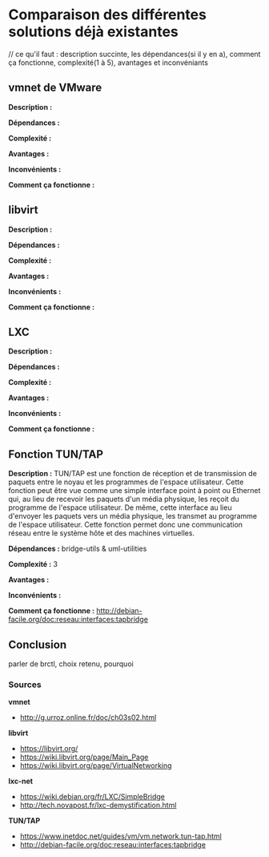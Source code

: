# Comparaison des différentes solutions déjà existantes 


// ce qu'il faut : description succinte, les dépendances(si il y en a), comment ça fonctionne, complexité(1 à 5), avantages et inconvéniants  
## vmnet de VMware
**Description :** 

**Dépendances :** 

**Complexité :** 

**Avantages :** 

**Inconvénients :** 

**Comment ça fonctionne :** 

## libvirt
**Description :** 

**Dépendances :** 

**Complexité :** 

**Avantages :** 

**Inconvénients :** 

**Comment ça fonctionne :** 

## LXC
**Description :** 

**Dépendances :** 

**Complexité :** 

**Avantages :** 

**Inconvénients :** 

**Comment ça fonctionne :** 

## Fonction TUN/TAP
**Description :** TUN/TAP est une fonction de réception et de transmission de paquets entre le noyau et les programmes de l'espace utilisateur. 
Cette fonction peut être vue comme une simple interface point à point ou Ethernet qui, au lieu de recevoir les paquets d'un média physique, les reçoit du programme de l'espace utilisateur. De même, cette interface au lieu d'envoyer les paquets vers un média physique, les transmet au programme de l'espace utilisateur. Cette fonction permet donc une communication réseau entre le système hôte et des machines virtuelles.

**Dépendances :** bridge-utils & uml-utilities

**Complexité :** 3

**Avantages :** 

**Inconvénients :** 

**Comment ça fonctionne :** http://debian-facile.org/doc:reseau:interfaces:tapbridge


## Conclusion
parler de brctl, choix retenu, pourquoi

### Sources

**vmnet** 
- http://g.urroz.online.fr/doc/ch03s02.html

**libvirt**
- https://libvirt.org/
- https://wiki.libvirt.org/page/Main_Page
- https://wiki.libvirt.org/page/VirtualNetworking

**lxc-net** 
- https://wiki.debian.org/fr/LXC/SimpleBridge 
- http://tech.novapost.fr/lxc-demystification.html

**TUN/TAP** 
- https://www.inetdoc.net/guides/vm/vm.network.tun-tap.html
- http://debian-facile.org/doc:reseau:interfaces:tapbridge

